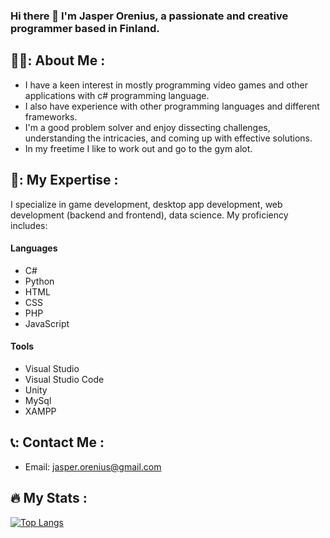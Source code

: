 ### Hi there 👋 I'm Jasper Orenius, a passionate and creative programmer based in Finland.

## 👨‍💻: About Me :
  - I have a keen interest in mostly programming video games and other applications with c# programming language.
  - I also have experience with other programming languages and different frameworks.
  - I'm a good problem solver and enjoy dissecting challenges, understanding the intricacies, and coming up with effective solutions.
  - In my freetime I like to work out and go to the gym alot.

## 💪: My Expertise :
  I specialize in game development, desktop app development, web development (backend and frontend), data science.
  My proficiency includes:

#### Languages
  - C#
  - Python
  - HTML
  - CSS
  - PHP
  - JavaScript

#### Tools
  - Visual Studio
  - Visual Studio Code
  - Unity
  - MySql
  - XAMPP

## 📞: Contact Me :
  - Email: jasper.orenius@gmail.com

## 🔥 My Stats :
[![Top Langs](https://github-readme-stats.vercel.app/api/top-langs/?username=JasperOrenius)](https://github.com/anuraghazra/github-readme-stats)

